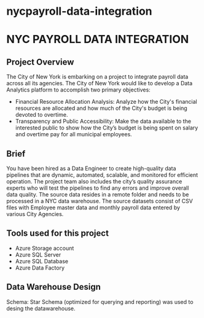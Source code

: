 # nycpayroll-data-integration

# NYC PAYROLL DATA INTEGRATION

## Project Overview
The City of New York is embarking on a project to integrate payroll data across all its agencies. The City of New York would like to develop a Data Analytics platform to accomplish two primary objectives:
- Financial Resource Allocation Analysis: Analyze how the City's financial resources are allocated and how much of the City's budget is being devoted to overtime.
- Transparency and Public Accessibility: Make the data available to the interested public to show how the City’s budget is being spent on salary and overtime pay for all municipal employees.

## Brief
You have been hired as a Data Engineer to create high-quality data pipelines that are dynamic, automated, scalable, and monitored for efficient operation. The project team also includes the city’s quality assurance experts who will test the pipelines to find any errors and improve overall data quality.
The source data resides in a remote folder and needs to be processed in a NYC data warehouse. The source datasets consist of CSV files with Employee master data and monthly payroll data entered by various City Agencies.

## Tools used for this project
- Azure Storage account
- Azure SQL Server
- Azure SQL Database
- Azure Data Factory

## Data Warehouse Design
Schema: Star Schema (optimized for querying and reporting) was used to desing the datawarehouse.
